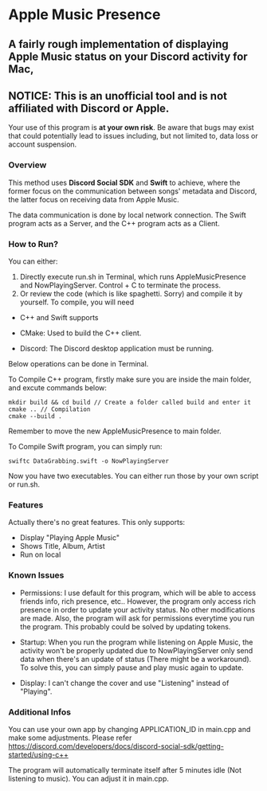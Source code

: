 # Apple Music Presence
## A fairly rough implementation of displaying Apple Music status on your Discord activity for Mac,
## **NOTICE:** This is an unofficial tool and is not affiliated with Discord or Apple.
Your use of this program is **at your own risk**. Be aware that bugs may exist that could potentially lead to issues including, but not limited to, data loss or account suspension.

### Overview
This method uses **Discord Social SDK** and **Swift** to achieve, where the former focus on the communication between songs' metadata and Discord, the latter focus on receiving data from Apple Music.

The data communication is done by local network connection. The Swift program acts as a Server, and the C++ program acts as a Client.

### How to Run?
You can either:
1. Directly execute run.sh in Terminal, which runs AppleMusicPresence and NowPlayingServer. Control + C to terminate the process.
2. Or review the code (which is like spaghetti. Sorry) and compile it by yourself. To compile, you will need
* C++ and Swift supports

* CMake: Used to build the C++ client.

* Discord: The Discord desktop application must be running.

Below operations can be done in Terminal.

To Compile C++ program, firstly make sure you are inside the main folder, and excute commands below:
```
mkdir build && cd build // Create a folder called build and enter it
cmake .. // Compilation
cmake --build .
```
Remember to move the new AppleMusicPresence to main folder.

To Compile Swift program, you can simply run:
```
swiftc DataGrabbing.swift -o NowPlayingServer
```
Now you have two executables. You can either run those by your own script or run.sh.

### Features
Actually there's no great features. This only supports:
* Display "Playing Apple Music"
* Shows Title, Album, Artist
* Run on local

### Known Issues
* Permissions: I use default for this program, which will be able to access friends info, rich presence, etc.. However, the program only access rich presence in order to update your activity status. No other modifications are made.
Also, the program will ask for permissions everytime you run the program. This probably could be solved by updating tokens.

* Startup: When you run the program while listening on Apple Music, the activity won't be properly updated due to NowPlayingServer only send data when there's an update of status (There might be a workaround). To solve this, you can simply pause and play music again to update.
  
* Display: I can't change the cover and use "Listening" instead of "Playing".

### Additional Infos
You can use your own app by changing APPLICATION_ID in main.cpp and make some adjustments. Please refer https://discord.com/developers/docs/discord-social-sdk/getting-started/using-c++

The program will automatically terminate itself after 5 minutes idle (Not listening to music). You can adjust it in main.cpp.
